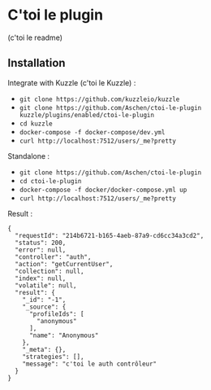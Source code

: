 # C'toi le plugin

(c'toi le readme)

## Installation

Integrate with Kuzzle (c'toi le Kuzzle) :
 - `git clone https://github.com/kuzzleio/kuzzle`
 - `git clone https://github.com/Aschen/ctoi-le-plugin kuzzle/plugins/enabled/ctoi-le-plugin`
 - `cd kuzzle`
 - `docker-compose -f docker-compose/dev.yml`
 - `curl http://localhost:7512/users/_me?pretty`

Standalone :
  - `git clone https://github.com/Aschen/ctoi-le-plugin`
  - `cd ctoi-le-plugin`
  - `docker-compose -f docker/docker-compose.yml up`
  - `curl http://localhost:7512/users/_me?pretty`

Result :

```
{
  "requestId": "214b6721-b165-4aeb-87a9-cd6cc34a3cd2",
  "status": 200,
  "error": null,
  "controller": "auth",
  "action": "getCurrentUser",
  "collection": null,
  "index": null,
  "volatile": null,
  "result": {
    "_id": "-1",
    "_source": {
      "profileIds": [
        "anonymous"
      ],
      "name": "Anonymous"
    },
    "_meta": {},
    "strategies": [],
    "message": "c'toi le auth contrôleur"
  }
}
```


